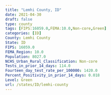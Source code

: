 ```yaml
---
title: "Lemhi County, ID"
date: 2021-04-30
draft: false
type: county
tags: [FIPS:16059.0,FEMA:10.0,Non-core,Green]
categories: [ID]
County: Lemhi County
State: ID
FIPS: 16059.0
FEMA_Region: 10.0
Population: 8027.0
NCHS_Urban_Rural_Classification: Non-core
Tests_in_prior_14_days: 114.0
Fourteen_day_test_rate_per_100000: 1420.0
Percent_Positivity_in_prior_14_days: 0.018
Level: Green
url: /states/ID/lemhi-county
---
```



